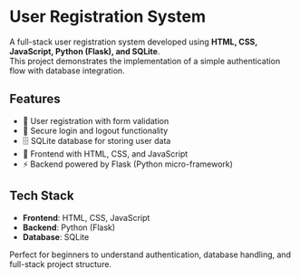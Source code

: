 # User Registration System

A full-stack user registration system developed using **HTML, CSS, JavaScript, Python (Flask), and SQLite**.  
This project demonstrates the implementation of a simple authentication flow with database integration.

## Features
- 📝 User registration with form validation
- 🔑 Secure login and logout functionality
- 🗄️ SQLite database for storing user data
- 🎨 Frontend with HTML, CSS, and JavaScript
- ⚡ Backend powered by Flask (Python micro-framework)

## Tech Stack
- **Frontend**: HTML, CSS, JavaScript  
- **Backend**: Python (Flask)  
- **Database**: SQLite  

Perfect for beginners to understand authentication, database handling, and full-stack project structure.
